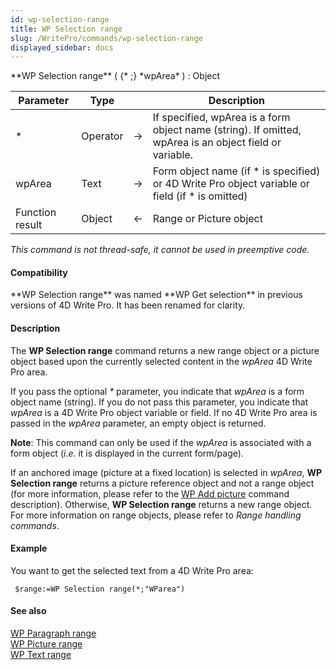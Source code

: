 ```yaml
---
id: wp-selection-range
title: WP Selection range
slug: /WritePro/commands/wp-selection-range
displayed_sidebar: docs
---
```


<!--REF #_command_.WP Selection range.Syntax-->**WP Selection range** ( {* ;} *wpArea* ) : Object<!-- END REF-->
<!--REF #_command_.WP Selection range.Params-->
| Parameter | Type |  | Description |
| --- | --- | --- | --- |
| * | Operator | &#8594;  | If specified, wpArea is a form object name (string). If omitted, wpArea is an object field or variable. |
| wpArea | Text | &#8594;  | Form object name (if * is specified) or 4D Write Pro object variable or field (if * is omitted) |
| Function result | Object | &#8592; | Range or Picture object |

<!-- END REF-->

*This command is not thread-safe, it cannot be used in preemptive code.*


#### Compatibility 

<!--REF #_command_.WP Selection range.Summary-->**WP Selection range** was named **WP Get selection** in previous versions of 4D Write Pro.<!-- END REF--> It has been renamed for clarity. 

#### Description 

The **WP Selection range** command returns a new range object or a picture object based upon the currently selected content in the *wpArea* 4D Write Pro area.

If you pass the optional *\** parameter, you indicate that *wpArea* is a form object name (string). If you do not pass this parameter, you indicate that *wpArea* is a 4D Write Pro object variable or field. If no 4D Write Pro area is passed in the *wpArea* parameter, an empty object is returned.

**Note**: This command can only be used if the *wpArea* is associated with a form object (*i.e.* it is displayed in the current form/page).

If an anchored image (picture at a fixed location) is selected in *wpArea*, **WP Selection range** returns a picture reference object and not a range object (for more information, please refer to the [WP Add picture](wp-add-picture.md) command description). Otherwise, **WP Selection range** returns a new range object. For more information on range objects, please refer to *Range handling commands*.

#### Example 

You want to get the selected text from a 4D Write Pro area:

```4d
 $range:=WP Selection range(*;"WParea")
```

#### See also 

[WP Paragraph range](wp-paragraph-range.md)  
[WP Picture range](wp-picture-range.md)  
[WP Text range](wp-text-range.md)  